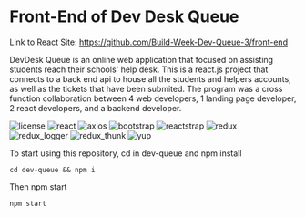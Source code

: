# Front-End of Dev Desk Queue

Link to React Site: https://github.com/Build-Week-Dev-Queue-3/front-end

DevDesk Queue is an online web application that focused on assisting students reach their schools' help desk. This is a react.js project that connects to a back end api to house all the students and helpers accounts, as well as the tickets that have been submited. The program was a cross function collaboration between 4 web developers, 1 landing page developer, 2 react developers, and a backend developer.

![license](https://img.shields.io/badge/license-MIT-limegreen)
![react](https://img.shields.io/badge/react-%5E16.13.1-blueviolet)
![axios](https://img.shields.io/badge/axios-%5E0.19.2-orange)
![bootstrap](https://img.shields.io/badge/bootstrap-%5E4.5.0-blue)
![reactstrap](https://img.shields.io/badge/reactstrap-%5E8.4.1-darkgreen)
![redux](https://img.shields.io/badge/redux-%5E4.0.5-magenta)
![redux_logger](https://img.shields.io/badge/redux_logger-%5E3.0.6-hotpink)
![redux_thunk](https://img.shields.io/badge/redux_thunk-%5E2.3.0-ff69b4)
![yup](https://img.shields.io/badge/yup-%5E0.29.1-yellow)

To start using this repository, cd in dev-queue and npm install

```git
cd dev-queue && npm i
```

Then npm start

```git
npm start
```
